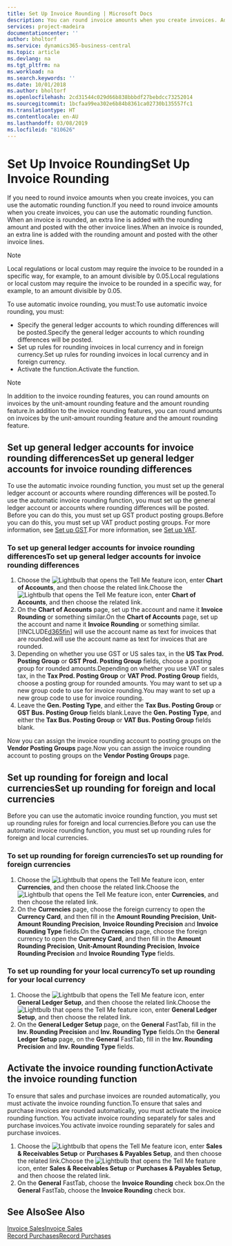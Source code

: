 ```yaml
---
title: Set Up Invoice Rounding | Microsoft Docs
description: You can round invoice amounts when you create invoices. Additionally, local regulations or custom may require you to round in a specific way, for example, to an amount divisible by 0.05.
services: project-madeira
documentationcenter: ''
author: bholtorf
ms.service: dynamics365-business-central
ms.topic: article
ms.devlang: na
ms.tgt_pltfrm: na
ms.workload: na
ms.search.keywords: ''
ms.date: 10/01/2018
ms.author: bholtorf
ms.openlocfilehash: 2cd31544c029d66b838bbbdf27bebdcc73252014
ms.sourcegitcommit: 1bcfaa99ea302e6b84b8361ca02730b135557fc1
ms.translationtype: HT
ms.contentlocale: en-AU
ms.lasthandoff: 03/08/2019
ms.locfileid: "810626"
---
```

# <a name="set-up-invoice-rounding"></a><span data-ttu-id="c5439-104">Set Up Invoice Rounding</span><span class="sxs-lookup"><span data-stu-id="c5439-104">Set Up Invoice Rounding</span></span>
<span data-ttu-id="c5439-105">If you need to round invoice amounts when you create invoices, you can use the automatic rounding function.</span><span class="sxs-lookup"><span data-stu-id="c5439-105">If you need to round invoice amounts when you create invoices, you can use the automatic rounding function.</span></span> <span data-ttu-id="c5439-106">When an invoice is rounded, an extra line is added with the rounding amount and posted with the other invoice lines.</span><span class="sxs-lookup"><span data-stu-id="c5439-106">When an invoice is rounded, an extra line is added with the rounding amount and posted with the other invoice lines.</span></span>

> [!NOTE]  
>  <span data-ttu-id="c5439-107">Local regulations or local custom may require the invoice to be rounded in a specific way, for example, to an amount divisible by 0.05.</span><span class="sxs-lookup"><span data-stu-id="c5439-107">Local regulations or local custom may require the invoice to be rounded in a specific way, for example, to an amount divisible by 0.05.</span></span>  

<span data-ttu-id="c5439-108">To use automatic invoice rounding, you must:</span><span class="sxs-lookup"><span data-stu-id="c5439-108">To use automatic invoice rounding, you must:</span></span>  

* <span data-ttu-id="c5439-109">Specify the general ledger accounts to which rounding differences will be posted.</span><span class="sxs-lookup"><span data-stu-id="c5439-109">Specify the general ledger accounts to which rounding differences will be posted.</span></span>  
* <span data-ttu-id="c5439-110">Set up rules for rounding invoices in local currency and in foreign currency.</span><span class="sxs-lookup"><span data-stu-id="c5439-110">Set up rules for rounding invoices in local currency and in foreign currency.</span></span>  
* <span data-ttu-id="c5439-111">Activate the function.</span><span class="sxs-lookup"><span data-stu-id="c5439-111">Activate the function.</span></span>  

> [!NOTE]  
>  <span data-ttu-id="c5439-112">In addition to the invoice rounding features, you can round amounts on invoices by the unit-amount rounding feature and the amount rounding feature.</span><span class="sxs-lookup"><span data-stu-id="c5439-112">In addition to the invoice rounding features, you can round amounts on invoices by the unit-amount rounding feature and the amount rounding feature.</span></span>  

## <a name="set-up-general-ledger-accounts-for-invoice-rounding-differences"></a><span data-ttu-id="c5439-113">Set up general ledger accounts for invoice rounding differences</span><span class="sxs-lookup"><span data-stu-id="c5439-113">Set up general ledger accounts for invoice rounding differences</span></span>
<span data-ttu-id="c5439-114">To use the automatic invoice rounding function, you must set up the general ledger account or accounts where rounding differences will be posted.</span><span class="sxs-lookup"><span data-stu-id="c5439-114">To use the automatic invoice rounding function, you must set up the general ledger account or accounts where rounding differences will be posted.</span></span> <span data-ttu-id="c5439-115">Before you can do this, you must set up GST product posting groups.</span><span class="sxs-lookup"><span data-stu-id="c5439-115">Before you can do this, you must set up VAT product posting groups.</span></span> <span data-ttu-id="c5439-116">For more information, see [Set up GST](finance-setup-vat.md).</span><span class="sxs-lookup"><span data-stu-id="c5439-116">For more information, see [Set up VAT](finance-setup-vat.md).</span></span>  

### <a name="to-set-up-general-ledger-accounts-for-invoice-rounding-differences"></a><span data-ttu-id="c5439-117">To set up general ledger accounts for invoice rounding differences</span><span class="sxs-lookup"><span data-stu-id="c5439-117">To set up general ledger accounts for invoice rounding differences</span></span>  
1. <span data-ttu-id="c5439-118">Choose the ![Lightbulb that opens the Tell Me feature](media/ui-search/search_small.png "Tell me what you want to do") icon, enter **Chart of Accounts**, and then choose the related link.</span><span class="sxs-lookup"><span data-stu-id="c5439-118">Choose the ![Lightbulb that opens the Tell Me feature](media/ui-search/search_small.png "Tell me what you want to do") icon, enter **Chart of Accounts**, and then choose the related link.</span></span>  
2. <span data-ttu-id="c5439-119">On the **Chart of Accounts** page, set up the account and name it **Invoice Rounding** or something similar.</span><span class="sxs-lookup"><span data-stu-id="c5439-119">On the **Chart of Accounts** page, set up the account and name it **Invoice Rounding** or something similar.</span></span> [!INCLUDE[d365fin](includes/d365fin_md.md)] <span data-ttu-id="c5439-120">will use the account name as text for invoices that are rounded.</span><span class="sxs-lookup"><span data-stu-id="c5439-120">will use the account name as text for invoices that are rounded.</span></span>  
3. <span data-ttu-id="c5439-121">Depending on whether you use GST or US sales tax, in the **US Tax Prod. Posting Group** or **GST Prod. Posting Group** fields, choose a posting group for rounded amounts.</span><span class="sxs-lookup"><span data-stu-id="c5439-121">Depending on whether you use VAT or sales tax, in the **Tax Prod. Posting Group** or **VAT Prod. Posting Group** fields, choose a posting group for rounded amounts.</span></span> <span data-ttu-id="c5439-122">You may want to set up a new group code to use for invoice rounding.</span><span class="sxs-lookup"><span data-stu-id="c5439-122">You may want to set up a new group code to use for invoice rounding.</span></span>
4. <span data-ttu-id="c5439-123">Leave the **Gen. Posting Type**, and either the **Tax Bus. Posting Group** or **GST Bus. Posting Group** fields blank.</span><span class="sxs-lookup"><span data-stu-id="c5439-123">Leave the **Gen. Posting Type**, and either the **Tax Bus. Posting Group** or **VAT Bus. Posting Group** fields blank.</span></span> <!-- Why do we say to leave these blank, when there are a lot of other fields we also leave blank but don't mention? -->  

<span data-ttu-id="c5439-124">Now you can assign the invoice rounding account to posting groups on the **Vendor Posting Groups** page.</span><span class="sxs-lookup"><span data-stu-id="c5439-124">Now you can assign the invoice rounding account to posting groups on the **Vendor Posting Groups** page.</span></span>  <!-- Why only the vendor posting groups? -->

## <a name="set-up-rounding-for-foreign-and-local-currencies"></a><span data-ttu-id="c5439-125">Set up rounding for foreign and local currencies</span><span class="sxs-lookup"><span data-stu-id="c5439-125">Set up rounding for foreign and local currencies</span></span>
<span data-ttu-id="c5439-126">Before you can use the automatic invoice rounding function, you must set up rounding rules for foreign and local currencies.</span><span class="sxs-lookup"><span data-stu-id="c5439-126">Before you can use the automatic invoice rounding function, you must set up rounding rules for foreign and local currencies.</span></span>

### <a name="to-set-up-rounding-for-foreign-currencies"></a><span data-ttu-id="c5439-127">To set up rounding for foreign currencies</span><span class="sxs-lookup"><span data-stu-id="c5439-127">To set up rounding for foreign currencies</span></span>  
1. <span data-ttu-id="c5439-128">Choose the ![Lightbulb that opens the Tell Me feature](media/ui-search/search_small.png "Tell me what you want to do") icon, enter **Currencies**, and then choose the related link.</span><span class="sxs-lookup"><span data-stu-id="c5439-128">Choose the ![Lightbulb that opens the Tell Me feature](media/ui-search/search_small.png "Tell me what you want to do") icon, enter **Currencies**, and then choose the related link.</span></span>  
2. <span data-ttu-id="c5439-129">On the **Currencies** page, choose the foreign currency to open the **Currency Card**, and then fill in the **Amount Rounding Precision**, **Unit-Amount Rounding Precision**, **Invoice Rounding Precision** and **Invoice Rounding Type** fields.</span><span class="sxs-lookup"><span data-stu-id="c5439-129">On the **Currencies** page, choose the foreign currency to open the **Currency Card**, and then fill in the **Amount Rounding Precision**, **Unit-Amount Rounding Precision**, **Invoice Rounding Precision** and **Invoice Rounding Type** fields.</span></span>

### <a name="to-set-up-rounding-for-your-local-currency"></a><span data-ttu-id="c5439-130">To set up rounding for your local currency</span><span class="sxs-lookup"><span data-stu-id="c5439-130">To set up rounding for your local currency</span></span>
1. <span data-ttu-id="c5439-131">Choose the ![Lightbulb that opens the Tell Me feature](media/ui-search/search_small.png "Tell me what you want to do") icon, enter **General Ledger Setup**, and then choose the related link.</span><span class="sxs-lookup"><span data-stu-id="c5439-131">Choose the ![Lightbulb that opens the Tell Me feature](media/ui-search/search_small.png "Tell me what you want to do") icon, enter **General Ledger Setup**, and then choose the related link.</span></span>  
2. <span data-ttu-id="c5439-132">On the **General Ledger Setup** page, on the **General** FastTab, fill in the **Inv. Rounding Precision** and **Inv. Rounding Type** fields.</span><span class="sxs-lookup"><span data-stu-id="c5439-132">On the **General Ledger Setup** page, on the **General** FastTab, fill in the **Inv. Rounding Precision** and **Inv. Rounding Type** fields.</span></span>  

## <a name="activate-the-invoice-rounding-function"></a><span data-ttu-id="c5439-133">Activate the invoice rounding function</span><span class="sxs-lookup"><span data-stu-id="c5439-133">Activate the invoice rounding function</span></span>  
<span data-ttu-id="c5439-134">To ensure that sales and purchase invoices are rounded automatically, you must activate the invoice rounding function.</span><span class="sxs-lookup"><span data-stu-id="c5439-134">To ensure that sales and purchase invoices are rounded automatically, you must activate the invoice rounding function.</span></span> <span data-ttu-id="c5439-135">You activate invoice rounding separately for sales and purchase invoices.</span><span class="sxs-lookup"><span data-stu-id="c5439-135">You activate invoice rounding separately for sales and purchase invoices.</span></span>

1. <span data-ttu-id="c5439-136">Choose the ![Lightbulb that opens the Tell Me feature](media/ui-search/search_small.png "Tell me what you want to do") icon, enter **Sales & Receivables Setup** or **Purchases & Payables Setup**, and then choose the related link.</span><span class="sxs-lookup"><span data-stu-id="c5439-136">Choose the ![Lightbulb that opens the Tell Me feature](media/ui-search/search_small.png "Tell me what you want to do") icon, enter **Sales & Receivables Setup** or **Purchases & Payables Setup**, and then choose the related link.</span></span>  
2. <span data-ttu-id="c5439-137">On the **General** FastTab, choose the **Invoice Rounding** check box.</span><span class="sxs-lookup"><span data-stu-id="c5439-137">On the **General** FastTab, choose the **Invoice Rounding** check box.</span></span>  

## <a name="see-also"></a><span data-ttu-id="c5439-138">See Also</span><span class="sxs-lookup"><span data-stu-id="c5439-138">See Also</span></span>  
[<span data-ttu-id="c5439-139">Invoice Sales</span><span class="sxs-lookup"><span data-stu-id="c5439-139">Invoice Sales</span></span>](sales-how-invoice-sales.md)  
[<span data-ttu-id="c5439-140">Record Purchases</span><span class="sxs-lookup"><span data-stu-id="c5439-140">Record Purchases</span></span>](purchasing-how-record-purchases.md)
